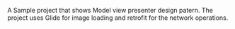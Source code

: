 A Sample project that shows Model view presenter design patern.
The project uses Glide for image loading and retrofit for the network operations.
